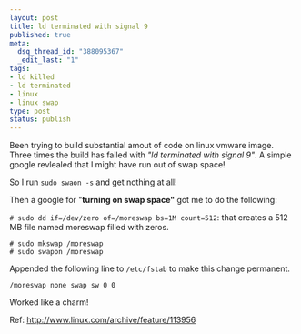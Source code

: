 ```yaml
--- 
layout: post
title: ld terminated with signal 9
published: true
meta: 
  dsq_thread_id: "388095367"
  _edit_last: "1"
tags: 
- ld killed
- ld terminated
- linux
- linux swap
type: post
status: publish
---
```

Been trying to build substantial amout of code on linux vmware image. Three times the build has failed with *"ld terminated with signal 9"*. A simple google revlealed that I might have run out of swap space!

So I run `sudo swaon -s` and get nothing at all!

Then a google for "<strong>turning on swap space"</strong> got me to do the following:

`# sudo dd if=/dev/zero of=/moreswap bs=1M count=512`: that creates a 512 MB file named moreswap filled with zeros.

    # sudo mkswap /moreswap
    # sudo swapon /moreswap

Appended the following line to `/etc/fstab` to make this change permanent.

    /moreswap none swap sw 0 0
    
Worked like a charm!

Ref: <a href="http://www.linux.com/archive/feature/113956" target="_blank">http://www.linux.com/archive/feature/113956</a>

